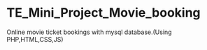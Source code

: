 # TE_Mini_Project_Movie_booking
Online movie ticket bookings with mysql database.(Using PHP,HTML,CSS,JS)
